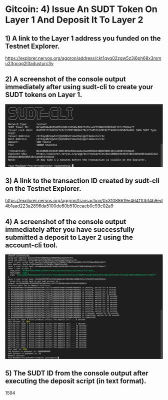 # Gitcoin: 4) Issue An SUDT Token On Layer 1 And Deposit It To Layer 2

## 1) A link to the Layer 1 address you funded on the Testnet Explorer.
https://explorer.nervos.org/aggron/address/ckt1qyq02zgw5z3j6ph68x3rsmu23qcqg2l3adusturc3v

## 2) A screenshot of the console output immediately after using sudt-cli to create your SUDT tokens on Layer 1.
![](https://raw.githubusercontent.com/ysongh/Nervos-Hackathon-Submission/master/task4/screenshot1.png)

## 3) A link to the transaction ID created by sudt-cli on the Testnet Explorer.
https://explorer.nervos.org/aggron/transaction/0x31088619e464f10b14b9ed4b1aad223a2896da5100de60b510ccaeb0c93c02a9

## 4) A screenshot of the console output immediately after you have successfully submitted a deposit to Layer 2 using the account-cli tool.
![](https://raw.githubusercontent.com/ysongh/Nervos-Hackathon-Submission/master/task4/screenshot2.png)


## 5) The SUDT ID from the console output after executing the deposit script (in text format).
1594